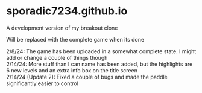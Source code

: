 # sporadic7234.github.io
A development version of my breakout clone

Will be replaced with the complete game when its done

2/8/24: The game has been uploaded in a somewhat complete state. I might add or change a couple of things though  
2/14/24: More stuff than I can name has been added, but the highlights are 6 new levels and an extra info box on the title screen  
2/14/24 (Update 2): Fixed a couple of bugs and made the paddle significantly easier to control  
